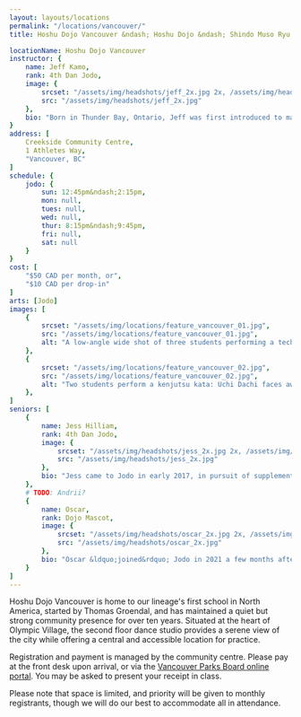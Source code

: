 ```yaml
---
layout: layouts/locations
permalink: "/locations/vancouver/"
title: Hoshu Dojo Vancouver &ndash; Hoshu Dojo &ndash; Shindo Muso Ryu Jodo and Daito Ryu Aikijujutsu

locationName: Hoshu Dojo Vancouver
instructor: {
    name: Jeff Kamo,
    rank: 4th Dan Jodo,
    image: {
        srcset: "/assets/img/headshots/jeff_2x.jpg 2x, /assets/img/headshots/jeff_1x.jpg 1x",
        src: "/assets/img/headshots/jeff_2x.jpg"
    },
    bio: "Born in Thunder Bay, Ontario, Jeff was first introduced to martial arts as a young boy in elementary school through Tae Kwon Do, continuing until high school where he connected with his heritage by discovering Japanese martial arts&mdash;specifically Aikido and Iaido. Several years after moving to Vancouver, Jeff encountered Jodo when he met Thomas Groendal at a seminar in 2013. Since then, Jeff has dedicated his martial arts journey exclusively to the way of the stick. When classes resumed following the pandemic in 2021, Jeff stepped up to lead the Vancouver Jodo community and has since become deeply involved in the broader Canadian scene. He currently serves as both Secretary of Jodo Canada and Jodo Western Examiner for the Canadian Kendo Federation, helping guide practitioners across western Canada. When he&apos;s not training, Jeff enjoys his career in software development and indulges in creative pursuits like running Dungeons & Dragons for friends, walking his dog Oscar, and sampling a good beer."
}
address: [
    Creekside Community Centre,
    1 Athletes Way,
    "Vancouver, BC"
]
schedule: {
    jodo: {
        sun: 12:45pm&ndash;2:15pm,
        mon: null,
        tues: null,
        wed: null,
        thur: 8:15pm&ndash;9:45pm,
        fri: null,
        sat: null
    }
}
cost: [
    "$50 CAD per month, or",
    "$10 CAD per drop-in"
]
arts: [Jodo]
images: [
    {
        srcset: "/assets/img/locations/feature_vancouver_01.jpg",
        src: "/assets/img/locations/feature_vancouver_01.jpg",
        alt: "A low-angle wide shot of three students performing a technique in tandem: standing straight with feet together, the jo is held vertically and close to the body with one end contacting the floor."
    },
    {
        srcset: "/assets/img/locations/feature_vancouver_02.jpg",
        src: "/assets/img/locations/feature_vancouver_02.jpg",
        alt: "Two students perform a kenjutsu kata: Uchi Dachi faces away from the camera having just performed a cut, while Shi Dachi has dodged past them using the tachi to shield their body."
    },
]
seniors: [
    {
        name: Jess Hilliam,
        rank: 4th Dan Jodo,
        image: {
            srcset: "/assets/img/headshots/jess_2x.jpg 2x, /assets/img/headshots/jess_1x.jpg 1x",
            src: "/assets/img/headshots/jess_2x.jpg"
        },
        bio: "Jess came to Jodo in early 2017, in pursuit of supplementing her Aikido which she started one year previous, both of which are her first forays into Japanese martial arts. She balanced both arts faithfully, even through a stint of teaching her own Aikido class, until mid-2019 when she opted to commit solely to Jodo. Along with partner and fellow student Jeff Kamo, Jess became a familiar face in the Hoshu Dojo network attending regular events south of the border, including training annually with Goto-sensei. Her other passions include: most varieties of gaming (board, video, and TTRPGs, to name a few), coding, and long, sunny walks with honorary dojo mascot and rescue dog, Oscar."
    },
    # TODO: Andrii?
    {
        name: Oscar,
        rank: Dojo Mascot,
        image: {
            srcset: "/assets/img/headshots/oscar_2x.jpg 2x, /assets/img/headshots/oscar_1x.jpg 1x",
            src: "/assets/img/headshots/oscar_2x.jpg"
        },
        bio: "Oscar &ldquo;joined&rdquo; Jodo in 2021 a few months after his adoption by humans Jeff and Jess, and served as a stoic and watchful presense during class as a means to cope with some separation anxiety while he adjusted to his new life. He&apos;s even traveled for a few Hoshu Dojo events, and his good behaviour and silent charm have earned him the title of Dojo Mascot. These days, Oscar likely won&apos;t be found in the dojo as he learns to manage his anxiety, though he makes the occasional social appearance at certain gatherings."
    }
]
---
```


<p>Hoshu Dojo Vancouver is home to our lineage&apos;s first school in North America, started by Thomas Groendal, and has maintained a quiet but strong community presence for over ten years. Situated at the heart of Olympic Village, the second floor dance studio provides a serene view of the city while offering a central and accessible location for practice.</p>
<p>Registration and payment is managed by the community centre. Please pay at the front desk upon arrival, or via the <a href="https://anc.ca.apm.activecommunities.com/vancouver/activity/search?onlineSiteId=0&activity_select_param=2&activity_keyword=jodo&viewMode=list">Vancouver Parks Board online portal</a>. You may be asked to present your receipt in class.</p>
<p>Please note that space is limited, and priority will be given to monthly registrants, though we will do our best to accommodate all in attendance.</p>